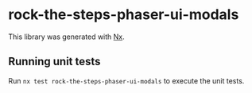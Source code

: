 # rock-the-steps-phaser-ui-modals

This library was generated with [Nx](https://nx.dev).


## Running unit tests

Run `nx test rock-the-steps-phaser-ui-modals` to execute the unit tests.

